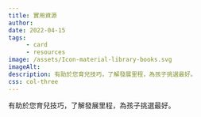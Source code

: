```yaml
---
title: 實用資源
author:
date: 2022-04-15
tags: 
     - card
     - resources
image: /assets/Icon-material-library-books.svg
imageAlt:
description: 有助於您育兒技巧，了解發展里程，為孩子挑選最好。
css: col-three
---
```


有助於您育兒技巧，了解發展里程，為孩子挑選最好。